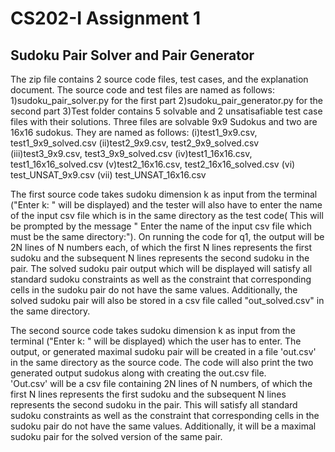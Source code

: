 # CS202-I Assignment 1
## Sudoku Pair Solver and Pair Generator 

The zip file contains 2 source code files, test cases, and the explanation document.
The source code and test files are named as follows:
1)sudoku_pair_solver.py for the first part 
2)sudoku_pair_generator.py for the second part 
3)Test folder contains 5 solvable and 2 unsatisafiable test case files with their solutions. Three files are solvable 9x9 Sudokus and two are 16x16 sudokus. They are named as follows:
    (i)test1_9x9.csv, test1_9x9_solved.csv
    (ii)test2_9x9.csv, test2_9x9_solved.csv
    (iii)test3_9x9.csv, test3_9x9_solved.csv
    (iv)test1_16x16.csv, test1_16x16_solved.csv
    (v)test2_16x16.csv, test2_16x16_solved.csv
    (vi) test_UNSAT_9x9.csv
    (vii) test_UNSAT_16x16.csv
    
The first source code takes sudoku dimension k as input from the terminal ("Enter k: " will be displayed) and the tester will also have to enter the name of the input csv file which is in the same directory as the test code( This will be prompted by the message " Enter the name of the input csv file which must be the same directory:"). 
On running the code for q1, the output will be 2N lines of N numbers each, of which the first N lines represents the first sudoku and the subsequent N lines represents the second sudoku in the pair. The solved sudoku pair output which will be displayed will satisfy all standard sudoku constraints as well as the constraint that corresponding cells in the sudoku pair do not have the same values. Additionally, the solved sudoku pair will also be stored in a csv file called "out_solved.csv" in the same directory.


The second source code takes sudoku dimension k as input from the terminal ("Enter k: " will be displayed) which the user has to enter. The output, or generated maximal sudoku pair will be created in a file 'out.csv' in the same directory as the source code. The code will also print the two generated output sudokus along with creating the out.csv file.  
'Out.csv' will be a csv file containing 2N lines of N numbers, of which the first N lines represents the first sudoku and the subsequent N lines represents the second sudoku in the pair. This will satisfy all standard sudoku constraints as well as the constraint that corresponding cells in the sudoku pair do not have the same values. Additionally, it will be a maximal sudoku pair for the solved version of the same pair.

